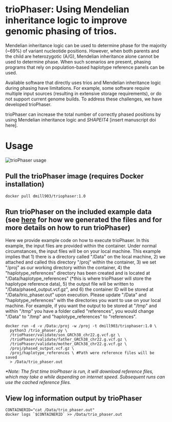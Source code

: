 # trioPhaser: Using Mendelian inheritance logic to improve genomic phasing of trios.
Mendelian inheritance logic can be used to determine phase for the majority 
(~69%) of variant nucleotide positions. However, when both parents and the 
child are heterozygotic (A/G), Mendelian inheritance alone cannot be used to
determine phase. When such scenarios are present, phasing programs that rely on
population-based haplotype reference panels can be used.

Available software that directly uses trios and Mendelian inheritance logic 
during phasing have limitations. For example, some software require multiple 
input sources (resulting in extensive storage requirements), or do not support 
current genome builds. To address these challenges, we have developed 
trioPhaser. 

trioPhaser can increase the total number of correctly phased positions by using
Mendelian inheritance logic and *SHAPEIT4* [insert manuscript doi here].

# Usage
![trioPhaser usage](https://drive.google.com/uc?export=view&id=1JM_LIaA9Mp4DeqiH7UCkTF3KfcIIHIWc)
## Pull the trioPhaser image (requires Docker installation)
```
docker pull dmill903/triophaser:1.0
```
## Run trioPhaser on the included example data (see [here](https://github.com/dmiller903/trioPhaser/blob/main/\validate/validate.pdf) for how we generated the files and for more details on how to run trioPhaser)
Here we provide example code on how to execute trioPhaser. In this example, 
the input files are provided within the container. Under normal circumstances, 
the input files will be on your local machine. This example implies that 1) 
there is a directory called "/Data" on the local machine, 2) we attached and 
called this directory "/proj" within the container, 3) we set "/proj" as our 
working directory within the container, 4) the "haplotype_references" directory
has been created and is located at "/Data/haplotype_references" (*this is where
trioPhaser will store the haplotype reference data), 5) the output file will be
written to "/Data/phased_output.vcf.gz", and 6) the container ID will be stored
at "/Data/trio_phaser.out" upon execution. Please update "/Data" and 
"haplotype_references" with the directories you want to use on your local
machine. For example, if you want the output to be stored at "/tmp" and within
"/tmp" you have a folder called "references", you would change "/Data" to "/tmp"
and "haplotype_references" to "references".

```ignore
docker run -d -v /Data:/proj -w /proj -t dmill903/triophaser:1.0 \
  python3 /trio_phaser.py \
  /trioPhaser/validate/son_GRCh38_chr22.g.vcf.gz \
  /trioPhaser/validate/father_GRCh38_chr22.g.vcf.gz \
  /trioPhaser/validate/mother_GRCh38_chr22.g.vcf.gz \
  /proj/phased_output.vcf.gz \
  /proj/haplotype_references \ #Path were reference files will be saved
  > /Data/trio_phaser.out
```

*\*Note: The first time trioPhaser is run, it will download reference files, 
which may take a while depending on internet speed. Subsequent runs can use the
cached reference files.*

## View log information output by trioPhaser
```ignore
CONTAINERID="cat /Data/trio_phaser.out"
docker logs `$CONTAINERID` >> /Data/trio_phaser.out
```